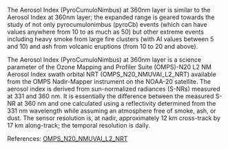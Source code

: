 The Aerosol Index (PyroCumuloNimbus) at 360nm layer is similar to the Aerosol Index at 360nm layer; the expanded range is geared towards the study of not only pyrocumulonimbus (pyroCb) events (which can have values anywhere from 10 to as much as 50) but other extreme events including heavy smoke from large fire clusters (with AI values between 5 and 10) and ash from volcanic eruptions (from 10 to 20 and above).

The Aerosol Index (PyroCumuloNimbus) at 360nm layer is a science parameter of the Ozone Mapping and Profiler Suite (OMPS)-N20 L2 NM Aerosol Index swath orbital NRT (OMPS_N20_NMUVAI_L2_NRT) available from the OMPS Nadir-Mapper instrument on the NOAA-20 satellite. The aerosol index is derived from sun-normalized radiances (S-NRs) measured at 331 and 360 nm. It is essentially the difference between the measured S-NR at 360 nm and one calculated using a reflectivity determined from the 331 nm wavelength while assuming an atmosphere free of smoke, ash, or dust.  The sensor resolution is, at nadir, approximately 12 km cross-track by 17 km along-track; the temporal resolution is daily.

References: [OMPS_N20_NMUVAI_L2_NRT](https://cmr.earthdata.nasa.gov/search/concepts/C3307847314-OMINRT.html)
